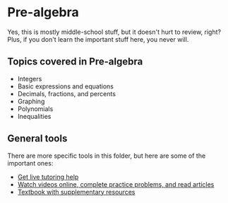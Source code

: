 # Pre-algebra

Yes, this is mostly middle-school stuff, but it doesn't hurt to review, right? Plus, if you don't learn the important stuff here, you never will.

## Topics covered in Pre-algebra

* Integers
* Basic expressions and equations
* Decimals, fractions, and percents
* Graphing
* Polynomials
* Inequalities

## General tools

There are more specific tools in this folder, but here are some of the important ones:

* [Get live tutoring help][schoolhouse]
* [Watch videos online, complete practice problems, and read articles][khanacademy]
* [Textbook with supplementary resources][openstax]

[schoolhouse]: https://schoolhouse.world/course/pre-algebra
[khanacademy]: https://www.khanacademy.org/math/pre-algebra
[openstax]: https://openstax.org/details/books/prealgebra-2e
